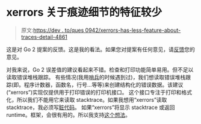 # xerrors 关于痕迹细节的特征较少

> 原文:[https://dev . to/ques 0942/xerrors-has-less-feature-about-traces-detail-4861](https://dev.to/ques0942/xerrors-has-less-feature-about-traces-detail-4861)

这是对 Go 2 提案的反馈。这是我的看法。如果您对提案有任何意见，请[反馈](https://go.googlesource.com/proposal/+/master/design/go2draft.md)您的意见。

对我来说，Go 2 误差值的建议看起来不错。检查和打印功能简单易用。但不足以读取错误堆栈跟踪。
有些情况(我用[哨兵](https://sentry.io/welcome/)的时候遇到过)，我们想读取错误堆栈跟踪(即。程序计数器，函数名，行号...等等)来创建结构化的错误数据。该建议(“xerrors”)实现仅提供用于打印错误的打印机接口。
这个接口专注于打印和格式化，所以我们不能用它来读取 stacktrace。如果我想用“xerrors”读取 stacktrace，我必须写[脏代码](https://gist.github.com/ques0942/d2e5e55780b08653adde602ffb247925)。
如果“xerrors”将显示 stacktrace 或返回 runtime。框架，会很有用的。所以我支持[这个想法](https://gist.github.com/axw/247b6f69d2da016bb21a5eb1be44e611)。